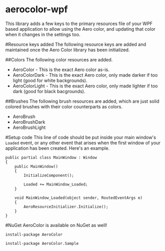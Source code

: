 aerocolor-wpf
=============

This library adds a few keys to the primary resources file of your WPF based application to allow using the Aero color, and updating that color when it changes in the settings too.

#Resource keys added
The following resource keys are added and maintained once the Aero Color library has been initialized.

##Colors
The following color resources are added.
* AeroColor - This is the exact Aero color as-is.
* AeroColorDark - This is the exact Aero color, only made darker if too light (good for white backgrounds).
* AeroColorLight - This is the exact Aero color, only made lighter if too dark (good for black bacgrounds).

##Brushes
The following brush resources are added, which are just solid colored brushes with their color counterparts as colors.
* AeroBrush
* AeroBrushDark
* AeroBrushLight

#Setup code
This line of code should be put inside your main window's `Loaded` event, or any other event that arises when the first window of your application has been created. Here's an example.

    public partial class MainWindow : Window
    {
        public MainWindow()
        {
            InitializeComponent();

            Loaded += MainWindow_Loaded;
        }

        void MainWindow_Loaded(object sender, RoutedEventArgs e)
        {
            AeroResourceInitializer.Initialize();
        }
    }

#NuGet
AeroColor is available on NuGet as well!

`install-package AeroColor`

`install-package AeroColor.Sample`
